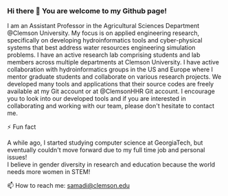 ### Hi there 👋 You are welcome to my Github page!
I am an Assistant Professor in the Agricultural Sciences Department @Clemson University. My focus is on applied engineering research, specifically on developing hydroinformatics tools and cyber-physical systems that best address water resources engineering simulation problems. I have an active research lab comprising students and lab members across multiple departments at Clemson University. I have active collaboration with hydroinformatics groups in the US and Europe where I mentor graduate students and collaborate on various research projects. We developed many tools and applications that their source codes are freely available at my Git account or at @ClemsonHHR Git account. I encourage you to look into our developed tools and if you are interested in collaborating and working with our team, please don't hesitate to contact me. 

 
⚡ Fun fact &nbsp; 

A while ago, I started studying computer science at GeorgiaTech, but eventually couldn't move forward due to my full time job and personal issues! &nbsp;  
I believe in gender diversity in research and education because the world needs more women in STEM!

📫 How to reach me: samadi@clemson.edu  
<!--
**VidyaSamadi/VidyaSamadi** is a ✨ _special_ ✨ repository because its `README.md` (this file) appears on your GitHub profile.

Here are some ideas to get you started:

- 🔭 I’m currently working on ...
- 🌱 I’m currently learning ...
- 👯 I’m looking to collaborate on ...
- 🤔 I’m looking for help with ...
- 💬 Ask me about ...
- 📫 How to reach me: ...
- 😄 Pronouns: ...
- ⚡ Fun fact: ...
-->
